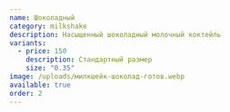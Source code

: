 ```yaml
---
name: Шоколадный
category: milkshake
description: Насыщенный шоколадный молочный коктейль
variants:
  - price: 150
    description: Стандартный размер
    size: "0.35"
image: /uploads/милкшейк-шоколад-готов.webp
available: true
order: 2
---
```

